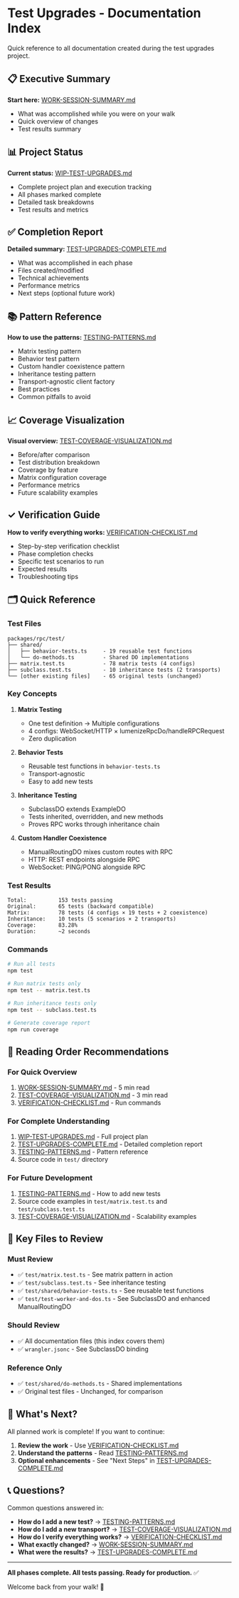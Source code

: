 # Test Upgrades - Documentation Index

Quick reference to all documentation created during the test upgrades project.

## 📋 Executive Summary
**Start here:** [WORK-SESSION-SUMMARY.md](WORK-SESSION-SUMMARY.md)
- What was accomplished while you were on your walk
- Quick overview of changes
- Test results summary

## 📊 Project Status
**Current status:** [WIP-TEST-UPGRADES.md](WIP-TEST-UPGRADES.md)
- Complete project plan and execution tracking
- All phases marked complete
- Detailed task breakdowns
- Test results and metrics

## ✅ Completion Report
**Detailed summary:** [TEST-UPGRADES-COMPLETE.md](TEST-UPGRADES-COMPLETE.md)
- What was accomplished in each phase
- Files created/modified
- Technical achievements
- Performance metrics
- Next steps (optional future work)

## 📚 Pattern Reference
**How to use the patterns:** [TESTING-PATTERNS.md](TESTING-PATTERNS.md)
- Matrix testing pattern
- Behavior test pattern
- Custom handler coexistence pattern
- Inheritance testing pattern
- Transport-agnostic client factory
- Best practices
- Common pitfalls to avoid

## 📈 Coverage Visualization
**Visual overview:** [TEST-COVERAGE-VISUALIZATION.md](TEST-COVERAGE-VISUALIZATION.md)
- Before/after comparison
- Test distribution breakdown
- Coverage by feature
- Matrix configuration coverage
- Performance metrics
- Future scalability examples

## ✓ Verification Guide
**How to verify everything works:** [VERIFICATION-CHECKLIST.md](VERIFICATION-CHECKLIST.md)
- Step-by-step verification checklist
- Phase completion checks
- Specific test scenarios to run
- Expected results
- Troubleshooting tips

## 🗂️ Quick Reference

### Test Files
```
packages/rpc/test/
├── shared/
│   ├── behavior-tests.ts     - 19 reusable test functions
│   └── do-methods.ts         - Shared DO implementations
├── matrix.test.ts            - 78 matrix tests (4 configs)
├── subclass.test.ts          - 10 inheritance tests (2 transports)
└── [other existing files]    - 65 original tests (unchanged)
```

### Key Concepts

1. **Matrix Testing**
   - One test definition → Multiple configurations
   - 4 configs: WebSocket/HTTP × lumenizeRpcDo/handleRPCRequest
   - Zero duplication

2. **Behavior Tests**
   - Reusable test functions in `behavior-tests.ts`
   - Transport-agnostic
   - Easy to add new tests

3. **Inheritance Testing**
   - SubclassDO extends ExampleDO
   - Tests inherited, overridden, and new methods
   - Proves RPC works through inheritance chain

4. **Custom Handler Coexistence**
   - ManualRoutingDO mixes custom routes with RPC
   - HTTP: REST endpoints alongside RPC
   - WebSocket: PING/PONG alongside RPC

### Test Results
```
Total:          153 tests passing
Original:       65 tests (backward compatible)
Matrix:         78 tests (4 configs × 19 tests + 2 coexistence)
Inheritance:    10 tests (5 scenarios × 2 transports)
Coverage:       83.28%
Duration:       ~2 seconds
```

### Commands
```bash
# Run all tests
npm test

# Run matrix tests only
npm test -- matrix.test.ts

# Run inheritance tests only
npm test -- subclass.test.ts

# Generate coverage report
npm run coverage
```

## 📝 Reading Order Recommendations

### For Quick Overview
1. [WORK-SESSION-SUMMARY.md](WORK-SESSION-SUMMARY.md) - 5 min read
2. [TEST-COVERAGE-VISUALIZATION.md](TEST-COVERAGE-VISUALIZATION.md) - 3 min read
3. [VERIFICATION-CHECKLIST.md](VERIFICATION-CHECKLIST.md) - Run commands

### For Complete Understanding
1. [WIP-TEST-UPGRADES.md](WIP-TEST-UPGRADES.md) - Full project plan
2. [TEST-UPGRADES-COMPLETE.md](TEST-UPGRADES-COMPLETE.md) - Detailed completion report
3. [TESTING-PATTERNS.md](TESTING-PATTERNS.md) - Pattern reference
4. Source code in `test/` directory

### For Future Development
1. [TESTING-PATTERNS.md](TESTING-PATTERNS.md) - How to add new tests
2. Source code examples in `test/matrix.test.ts` and `test/subclass.test.ts`
3. [TEST-COVERAGE-VISUALIZATION.md](TEST-COVERAGE-VISUALIZATION.md) - Scalability examples

## 🎯 Key Files to Review

### Must Review
- ✅ `test/matrix.test.ts` - See matrix pattern in action
- ✅ `test/subclass.test.ts` - See inheritance testing
- ✅ `test/shared/behavior-tests.ts` - See reusable test functions
- ✅ `test/test-worker-and-dos.ts` - See SubclassDO and enhanced ManualRoutingDO

### Should Review
- ✅ All documentation files (this index covers them)
- ✅ `wrangler.jsonc` - See SubclassDO binding

### Reference Only
- ✅ `test/shared/do-methods.ts` - Shared implementations
- ✅ Original test files - Unchanged, for comparison

## 🚀 What's Next?

All planned work is complete! If you want to continue:

1. **Review the work** - Use [VERIFICATION-CHECKLIST.md](VERIFICATION-CHECKLIST.md)
2. **Understand the patterns** - Read [TESTING-PATTERNS.md](TESTING-PATTERNS.md)
3. **Optional enhancements** - See "Next Steps" in [TEST-UPGRADES-COMPLETE.md](TEST-UPGRADES-COMPLETE.md)

## 📞 Questions?

Common questions answered in:
- **How do I add a new test?** → [TESTING-PATTERNS.md](TESTING-PATTERNS.md#behavior-test-pattern)
- **How do I add a new transport?** → [TEST-COVERAGE-VISUALIZATION.md](TEST-COVERAGE-VISUALIZATION.md#future-scalability)
- **How do I verify everything works?** → [VERIFICATION-CHECKLIST.md](VERIFICATION-CHECKLIST.md)
- **What exactly changed?** → [WORK-SESSION-SUMMARY.md](WORK-SESSION-SUMMARY.md#what-was-done)
- **What were the results?** → [TEST-UPGRADES-COMPLETE.md](TEST-UPGRADES-COMPLETE.md#test-coverage-summary)

---

**All phases complete. All tests passing. Ready for production.** ✅

Welcome back from your walk! 🎉
